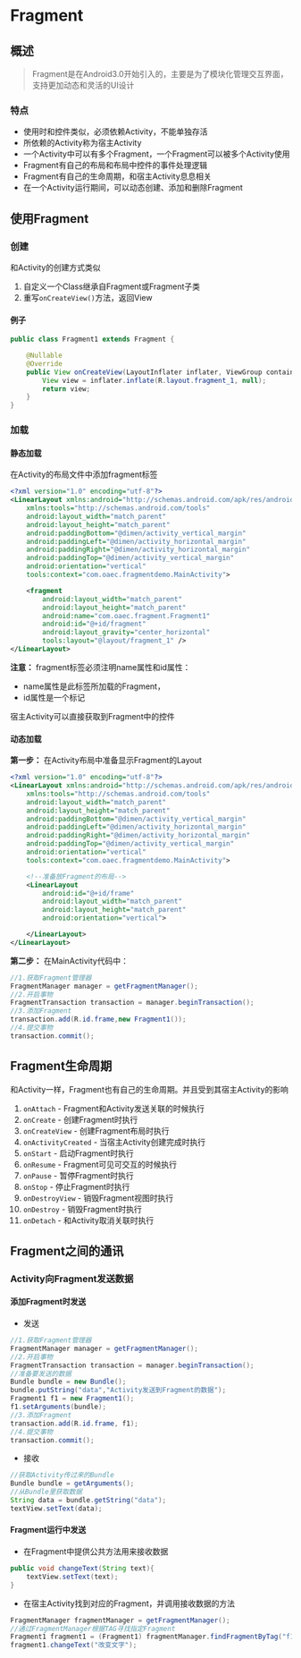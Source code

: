 # Fragment

## 概述

> Fragment是在Android3.0开始引入的，主要是为了模块化管理交互界面，支持更加动态和灵活的UI设计

### 特点

- 使用时和控件类似，必须依赖Activity，不能单独存活
- 所依赖的Activity称为宿主Activity
- 一个Activity中可以有多个Fragment，一个Fragment可以被多个Activity使用
- Fragment有自己的布局和布局中控件的事件处理逻辑
- Fragment有自己的生命周期，和宿主Activity息息相关
- 在一个Activity运行期间，可以动态创建、添加和删除Fragment

## 使用Fragment

### 创建

和Activity的创建方式类似

1. 自定义一个Class继承自Fragment或Fragment子类
2. 重写`onCreateView()`方法，返回View

#### 例子

```java
public class Fragment1 extends Fragment {

    @Nullable
    @Override
    public View onCreateView(LayoutInflater inflater, ViewGroup container, Bundle savedInstanceState) {
        View view = inflater.inflate(R.layout.fragment_1, null);
        return view;
    }
}
```

### 加载

#### 静态加载

在Activity的布局文件中添加fragment标签

```xml
<?xml version="1.0" encoding="utf-8"?>
<LinearLayout xmlns:android="http://schemas.android.com/apk/res/android"
    xmlns:tools="http://schemas.android.com/tools"
    android:layout_width="match_parent"
    android:layout_height="match_parent"
    android:paddingBottom="@dimen/activity_vertical_margin"
    android:paddingLeft="@dimen/activity_horizontal_margin"
    android:paddingRight="@dimen/activity_horizontal_margin"
    android:paddingTop="@dimen/activity_vertical_margin"
    android:orientation="vertical"
    tools:context="com.oaec.fragmentdemo.MainActivity">

    <fragment
        android:layout_width="match_parent"
        android:layout_height="match_parent"
        android:name="com.oaec.fragment.Fragment1"
        android:id="@+id/fragment"
        android:layout_gravity="center_horizontal"
        tools:layout="@layout/fragment_1" />
</LinearLayout>
```

**注意：** fragment标签必须注明name属性和id属性：

- name属性是此标签所加载的Fragment，
- id属性是一个标记

宿主Activity可以直接获取到Fragment中的控件

#### 动态加载

**第一步：** 在Activity布局中准备显示Fragment的Layout

```xml
<?xml version="1.0" encoding="utf-8"?>
<LinearLayout xmlns:android="http://schemas.android.com/apk/res/android"
    xmlns:tools="http://schemas.android.com/tools"
    android:layout_width="match_parent"
    android:layout_height="match_parent"
    android:paddingBottom="@dimen/activity_vertical_margin"
    android:paddingLeft="@dimen/activity_horizontal_margin"
    android:paddingRight="@dimen/activity_horizontal_margin"
    android:paddingTop="@dimen/activity_vertical_margin"
    android:orientation="vertical"
    tools:context="com.oaec.fragmentdemo.MainActivity">

    <!--准备放Fragment的布局-->
    <LinearLayout
        android:id="@+id/frame"
        android:layout_width="match_parent"
        android:layout_height="match_parent"
        android:orientation="vertical">

    </LinearLayout>
</LinearLayout>
```

**第二步：** 在MainActivity代码中：

```java
//1.获取Fragment管理器
FragmentManager manager = getFragmentManager();
//2.开启事物
FragmentTransaction transaction = manager.beginTransaction();
//3.添加Fragment
transaction.add(R.id.frame,new Fragment1());
//4.提交事物
transaction.commit();
```

## Fragment生命周期

和Activity一样，Fragment也有自己的生命周期。并且受到其宿主Activity的影响

1. `onAttach` - Fragment和Activity发送关联的时候执行
2. `onCreate` - 创建Fragment时执行
3. `onCreateView` - 创建Fragment布局时执行
4. `onActivityCreated` - 当宿主Activity创建完成时执行
5. `onStart` - 启动Fragment时执行
6. `onResume` - Fragment可见可交互的时候执行
7. `onPause` - 暂停Fragment时执行
8. `onStop` - 停止Fragment时执行
9. `onDestroyView` - 销毁Fragment视图时执行
10. `onDestroy` - 销毁Fragment时执行
11. `onDetach` - 和Activity取消关联时执行

## Fragment之间的通讯

### Activity向Fragment发送数据

#### 添加Fragment时发送

- 发送

```java
//1.获取Fragment管理器
FragmentManager manager = getFragmentManager();
//2.开启事物
FragmentTransaction transaction = manager.beginTransaction();
//准备要发送的数据
Bundle bundle = new Bundle();
bundle.putString("data","Activity发送到Fragment的数据");
Fragment1 f1 = new Fragment1();
f1.setArguments(bundle);
//3.添加Fragment
transaction.add(R.id.frame, f1);
//4.提交事物
transaction.commit();
```

- 接收

```java
//获取Activity传过来的Bundle
Bundle bundle = getArguments();
//从Bundle里获取数据
String data = bundle.getString("data");
textView.setText(data);
```

#### Fragment运行中发送

- 在Fragment中提供公共方法用来接收数据

```java
public void changeText(String text){
    textView.setText(text);
}
```

- 在宿主Activity找到对应的Fragment，并调用接收数据的方法

```java
FragmentManager fragmentManager = getFragmentManager();
//通过FragmentManager根据TAG寻找指定Fragment
Fragment1 fragment1 = (Fragment1) fragmentManager.findFragmentByTag("f1");
fragment1.changeText("改变文字");
```

